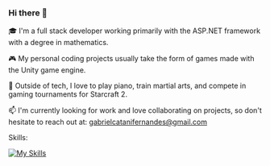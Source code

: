 ### Hi there 👋

🎓 I'm a full stack developer working primarily with the ASP.NET framework with a degree in mathematics.

🎮 My personal coding projects usually take the form of games made with the Unity game engine.

🎹 Outside of tech, I love to play piano, train martial arts, and compete in gaming tournaments for Starcraft 2.

📫 I'm currently looking for work and love collaborating on projects, so don't hesitate to reach out at: gabrielcatanifernandes@gmail.com

Skills:

[![My Skills](https://skillicons.dev/icons?i=html,css,js,cs,dotnet,jquery,powershell,sass,figma,git,github,unity,visualstudio,vscode)](https://skillicons.dev)
